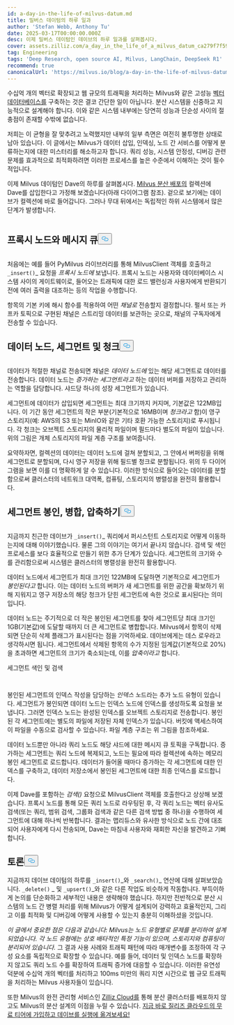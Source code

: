 ```yaml
---
id: a-day-in-the-life-of-milvus-datum.md
title: 밀버스 데이텀의 하루 일과
author: 'Stefan Webb, Anthony Tu'
date: 2025-03-17T00:00:00.000Z
desc: 이제 밀버스 데이텀인 데이브의 하루 일과를 살펴봅시다.
cover: assets.zilliz.com/a_day_in_the_life_of_a_milvus_datum_ca279f7f59.png
tag: Engineering
tags: 'Deep Research, open source AI, Milvus, LangChain, DeepSeek R1'
recommend: true
canonicalUrl: 'https://milvus.io/blog/a-day-in-the-life-of-milvus-datum.md'
---
```

<p>수십억 개의 벡터로 확장되고 웹 규모의 트래픽을 처리하는 Milvus와 같은 고성능 <a href="https://zilliz.com/learn/what-is-vector-database">벡터 데이터베이스를</a> 구축하는 것은 결코 간단한 일이 아닙니다. 분산 시스템을 신중하고 지능적으로 설계해야 합니다. 이와 같은 시스템 내부에는 당연히 성능과 단순성 사이의 절충점이 존재할 수밖에 없습니다.</p>
<p>저희는 이 균형을 잘 맞추려고 노력했지만 내부의 일부 측면은 여전히 불투명한 상태로 남아 있습니다. 이 글에서는 Milvus가 데이터 삽입, 인덱싱, 노드 간 서비스를 어떻게 분류하는지에 대한 미스터리를 해소하고자 합니다. 쿼리 성능, 시스템 안정성, 디버깅 관련 문제를 효과적으로 최적화하려면 이러한 프로세스를 높은 수준에서 이해하는 것이 필수적입니다.</p>
<p>이제 Milvus 데이텀인 Dave의 하루를 살펴봅시다. <a href="https://milvus.io/docs/install-overview.md#Milvus-Distributed">Milvus 분산 배포의</a> 컬렉션에 Dave를 삽입한다고 가정해 보겠습니다(아래 다이어그램 참조). 겉으로 보기에는 데이브가 컬렉션에 바로 들어갑니다. 그러나 무대 뒤에서는 독립적인 하위 시스템에서 많은 단계가 발생합니다.</p>
<p>
  <span class="img-wrapper">
    <img translate="no" src="https://assets.zilliz.com/a_day_in_the_life_of_a_milvus_datum_ca279f7f59.png" alt="" class="doc-image" id="" />
    <span></span>
  </span>
</p>
<h2 id="Proxy-Nodes-and-the-Message-Queue" class="common-anchor-header">프록시 노드와 메시지 큐<button data-href="#Proxy-Nodes-and-the-Message-Queue" class="anchor-icon" translate="no">
      <svg translate="no"
        aria-hidden="true"
        focusable="false"
        height="20"
        version="1.1"
        viewBox="0 0 16 16"
        width="16"
      >
        <path
          fill="#0092E4"
          fill-rule="evenodd"
          d="M4 9h1v1H4c-1.5 0-3-1.69-3-3.5S2.55 3 4 3h4c1.45 0 3 1.69 3 3.5 0 1.41-.91 2.72-2 3.25V8.59c.58-.45 1-1.27 1-2.09C10 5.22 8.98 4 8 4H4c-.98 0-2 1.22-2 2.5S3 9 4 9zm9-3h-1v1h1c1 0 2 1.22 2 2.5S13.98 12 13 12H9c-.98 0-2-1.22-2-2.5 0-.83.42-1.64 1-2.09V6.25c-1.09.53-2 1.84-2 3.25C6 11.31 7.55 13 9 13h4c1.45 0 3-1.69 3-3.5S14.5 6 13 6z"
        ></path>
      </svg>
    </button></h2><p>
  <span class="img-wrapper">
    <img translate="no" src="https://assets.zilliz.com/Proxy_Nodes_and_the_Message_Queue_03a0fde0c5.png" alt="" class="doc-image" id="" />
    <span></span>
  </span>
</p>
<p>처음에는 예를 들어 PyMilvus 라이브러리를 통해 MilvusClient 객체를 호출하고 <code translate="no">_insert()</code>_ 요청을 <em>프록시 노드에</em> 보냅니다. 프록시 노드는 사용자와 데이터베이스 시스템 사이의 게이트웨이로, 들어오는 트래픽에 대한 로드 밸런싱과 사용자에게 반환되기 전에 여러 출력을 대조하는 등의 작업을 수행합니다.</p>
<p>항목의 기본 키에 해시 함수를 적용하여 어떤 <em>채널로</em> 전송할지 결정합니다. 펄서 또는 카프카 토픽으로 구현된 채널은 스트리밍 데이터를 보관하는 곳으로, 채널의 구독자에게 전송할 수 있습니다.</p>
<h2 id="Data-Nodes-Segments-and-Chunks" class="common-anchor-header">데이터 노드, 세그먼트 및 청크<button data-href="#Data-Nodes-Segments-and-Chunks" class="anchor-icon" translate="no">
      <svg translate="no"
        aria-hidden="true"
        focusable="false"
        height="20"
        version="1.1"
        viewBox="0 0 16 16"
        width="16"
      >
        <path
          fill="#0092E4"
          fill-rule="evenodd"
          d="M4 9h1v1H4c-1.5 0-3-1.69-3-3.5S2.55 3 4 3h4c1.45 0 3 1.69 3 3.5 0 1.41-.91 2.72-2 3.25V8.59c.58-.45 1-1.27 1-2.09C10 5.22 8.98 4 8 4H4c-.98 0-2 1.22-2 2.5S3 9 4 9zm9-3h-1v1h1c1 0 2 1.22 2 2.5S13.98 12 13 12H9c-.98 0-2-1.22-2-2.5 0-.83.42-1.64 1-2.09V6.25c-1.09.53-2 1.84-2 3.25C6 11.31 7.55 13 9 13h4c1.45 0 3-1.69 3-3.5S14.5 6 13 6z"
        ></path>
      </svg>
    </button></h2><p>
  <span class="img-wrapper">
    <img translate="no" src="https://assets.zilliz.com/Data_Nodes_Segments_and_Chunks_ae122dd1ac.png" alt="" class="doc-image" id="" />
    <span></span>
  </span>
</p>
<p>데이터가 적절한 채널로 전송되면 채널은 <em>데이터 노드에</em> 있는 해당 세그먼트로 데이터를 전송합니다. 데이터 노드는 <em>증가하는 세그먼트라고</em> 하는 데이터 버퍼를 저장하고 관리하는 역할을 담당합니다. 샤드당 하나의 성장 세그먼트가 있습니다.</p>
<p>세그먼트에 데이터가 삽입되면 세그먼트는 최대 크기까지 커지며, 기본값은 122MB입니다. 이 기간 동안 세그먼트의 작은 부분(기본적으로 16MB이며 <em>청크라고</em> 함)이 영구 스토리지(예: AWS의 S3 또는 MinIO와 같은 기타 호환 가능한 스토리지)로 푸시됩니다. 각 청크는 오브젝트 스토리지의 물리적 파일이며 필드마다 별도의 파일이 있습니다. 위의 그림은 개체 스토리지의 파일 계층 구조를 보여줍니다.</p>
<p>요약하자면, 컬렉션의 데이터는 데이터 노드에 걸쳐 분할되고, 그 안에서 버퍼링을 위해 세그먼트로 분할되며, 다시 영구 저장을 위해 필드별 청크로 분할됩니다. 위의 두 다이어그램을 보면 이를 더 명확하게 알 수 있습니다. 이러한 방식으로 들어오는 데이터를 분할함으로써 클러스터의 네트워크 대역폭, 컴퓨팅, 스토리지의 병렬성을 완전히 활용합니다.</p>
<h2 id="Sealing-Merging-and-Compacting-Segments" class="common-anchor-header">세그먼트 봉인, 병합, 압축하기<button data-href="#Sealing-Merging-and-Compacting-Segments" class="anchor-icon" translate="no">
      <svg translate="no"
        aria-hidden="true"
        focusable="false"
        height="20"
        version="1.1"
        viewBox="0 0 16 16"
        width="16"
      >
        <path
          fill="#0092E4"
          fill-rule="evenodd"
          d="M4 9h1v1H4c-1.5 0-3-1.69-3-3.5S2.55 3 4 3h4c1.45 0 3 1.69 3 3.5 0 1.41-.91 2.72-2 3.25V8.59c.58-.45 1-1.27 1-2.09C10 5.22 8.98 4 8 4H4c-.98 0-2 1.22-2 2.5S3 9 4 9zm9-3h-1v1h1c1 0 2 1.22 2 2.5S13.98 12 13 12H9c-.98 0-2-1.22-2-2.5 0-.83.42-1.64 1-2.09V6.25c-1.09.53-2 1.84-2 3.25C6 11.31 7.55 13 9 13h4c1.45 0 3-1.69 3-3.5S14.5 6 13 6z"
        ></path>
      </svg>
    </button></h2><p>
  <span class="img-wrapper">
    <img translate="no" src="https://assets.zilliz.com/Sealing_Merging_and_Compacting_Segments_d5a6a37261.png" alt="" class="doc-image" id="" />
    <span></span>
  </span>
</p>
<p>지금까지 친근한 데이브가 <code translate="no">_insert()</code>_ 쿼리에서 퍼시스턴트 스토리지로 어떻게 이동하는지에 대해 이야기했습니다. 물론 그의 이야기는 여기서 끝나지 않습니다. 검색 및 색인 프로세스를 보다 효율적으로 만들기 위한 추가 단계가 있습니다. 세그먼트의 크기와 수를 관리함으로써 시스템은 클러스터의 병렬성을 완전히 활용합니다.</p>
<p>데이터 노드에서 세그먼트가 최대 크기인 122MB에 도달하면 기본적으로 세그먼트가 <em>봉인된다고</em> 합니다. 이는 데이터 노드의 버퍼가 새 세그먼트를 위한 공간을 확보하기 위해 지워지고 영구 저장소의 해당 청크가 닫힌 세그먼트에 속한 것으로 표시된다는 의미입니다.</p>
<p>데이터 노드는 주기적으로 더 작은 봉인된 세그먼트를 찾아 세그먼트당 최대 크기인 1GB(기본값)에 도달할 때까지 더 큰 세그먼트로 병합합니다. Milvus에서 항목이 삭제되면 단순히 삭제 플래그가 표시된다는 점을 기억하세요. 데이브에게는 데스 로우라고 생각하시면 됩니다. 세그먼트에서 삭제된 항목의 수가 지정된 임계값(기본적으로 20%)을 초과하면 세그먼트의 크기가 축소되는데, 이를 <em>압축이라고</em> 합니다.</p>
<p>세그먼트 색인 및 검색</p>
<p>
  <span class="img-wrapper">
    <img translate="no" src="https://assets.zilliz.com/Indexing_and_Searching_through_Segments_478c0067be.png" alt="" class="doc-image" id="" />
    <span></span>
  </span>
</p>
<p>
  <span class="img-wrapper">
    <img translate="no" src="https://assets.zilliz.com/Indexing_and_Searching_through_Segments_1_0c31b5a340.png" alt="" class="doc-image" id="" />
    <span></span>
  </span>
</p>
<p>봉인된 세그먼트의 인덱스 작성을 담당하는 <em>인덱스 노</em>드라는 추가 노드 유형이 있습니다. 세그먼트가 봉인되면 데이터 노드는 인덱스 노드에 인덱스를 생성하도록 요청을 보냅니다. 그러면 인덱스 노드는 완성된 인덱스를 오브젝트 스토리지로 전송합니다. 봉인된 각 세그먼트에는 별도의 파일에 저장된 자체 인덱스가 있습니다. 버킷에 액세스하여 이 파일을 수동으로 검사할 수 있습니다. 파일 계층 구조는 위 그림을 참조하세요.</p>
<p>데이터 노드뿐만 아니라 쿼리 노드도 해당 샤드에 대한 메시지 큐 토픽을 구독합니다. 증가하는 세그먼트는 쿼리 노드에 복제되고, 노드는 필요에 따라 컬렉션에 속하는 메모리 봉인 세그먼트로 로드합니다. 데이터가 들어올 때마다 증가하는 각 세그먼트에 대한 인덱스를 구축하고, 데이터 저장소에서 봉인된 세그먼트에 대한 최종 인덱스를 로드합니다.</p>
<p>이제 Dave를 포함하는 <em>검색()</em> 요청으로 MilvusClient 객체를 호출한다고 상상해 보겠습니다. 프록시 노드를 통해 모든 쿼리 노드로 라우팅된 후, 각 쿼리 노드는 벡터 유사도 검색(또는 쿼리, 범위 검색, 그룹화 검색과 같은 다른 검색 방법 중 하나)을 수행하여 세그먼트에 대해 하나씩 반복합니다. 결과는 맵리듀스와 유사한 방식으로 노드 간에 대조되어 사용자에게 다시 전송되며, Dave는 마침내 사용자와 재회한 자신을 발견하고 기뻐합니다.</p>
<h2 id="Discussion" class="common-anchor-header">토론<button data-href="#Discussion" class="anchor-icon" translate="no">
      <svg translate="no"
        aria-hidden="true"
        focusable="false"
        height="20"
        version="1.1"
        viewBox="0 0 16 16"
        width="16"
      >
        <path
          fill="#0092E4"
          fill-rule="evenodd"
          d="M4 9h1v1H4c-1.5 0-3-1.69-3-3.5S2.55 3 4 3h4c1.45 0 3 1.69 3 3.5 0 1.41-.91 2.72-2 3.25V8.59c.58-.45 1-1.27 1-2.09C10 5.22 8.98 4 8 4H4c-.98 0-2 1.22-2 2.5S3 9 4 9zm9-3h-1v1h1c1 0 2 1.22 2 2.5S13.98 12 13 12H9c-.98 0-2-1.22-2-2.5 0-.83.42-1.64 1-2.09V6.25c-1.09.53-2 1.84-2 3.25C6 11.31 7.55 13 9 13h4c1.45 0 3-1.69 3-3.5S14.5 6 13 6z"
        ></path>
      </svg>
    </button></h2><p>지금까지 데이브 데이텀의 하루를 <code translate="no">_insert()</code>_와 <code translate="no">_search()</code>_ 연산에 대해 살펴보았습니다. <code translate="no">_delete()</code> _ 및 <code translate="no">_upsert()</code>_와 같은 다른 작업도 비슷하게 작동합니다. 부득이하게 논의를 단순화하고 세부적인 내용은 생략해야 했습니다. 하지만 전반적으로 분산 시스템의 노드 간 병렬 처리를 위해 Milvus가 어떻게 설계되어 강력하고 효율적인지, 그리고 이를 최적화 및 디버깅에 어떻게 사용할 수 있는지 충분히 이해하셨을 것입니다.</p>
<p><em>이 글에서 중요한 점은 다음과 같습니다: Milvus는 노드 유형별로 문제를 분리하여 설계되었습니다. 각 노드 유형에는 상호 배타적인 특정 기능이 있으며, 스토리지와 컴퓨팅이 분리되어 있습니다.</em> 그 결과 사용 사례와 트래픽 패턴에 따라 매개변수를 조정하여 각 구성 요소를 독립적으로 확장할 수 있습니다. 예를 들어, 데이터 및 인덱스 노드를 확장하지 않고도 쿼리 노드 수를 확장하여 트래픽 증가에 대응할 수 있습니다. 이러한 유연성 덕분에 수십억 개의 벡터를 처리하고 100ms 미만의 쿼리 지연 시간으로 웹 규모 트래픽을 처리하는 Milvus 사용자들이 있습니다.</p>
<p>또한 Milvus의 완전 관리형 서비스인 <a href="https://zilliz.com/cloud">Zilliz Cloud를</a> 통해 분산 클러스터를 배포하지 않고도 Milvus의 분산 설계의 이점을 누릴 수 있습니다. <a href="https://cloud.zilliz.com/signup">지금 바로 질리즈 클라우드의 무료 티어에 가입하고 데이브를 실행에 옮겨보세요!</a></p>
